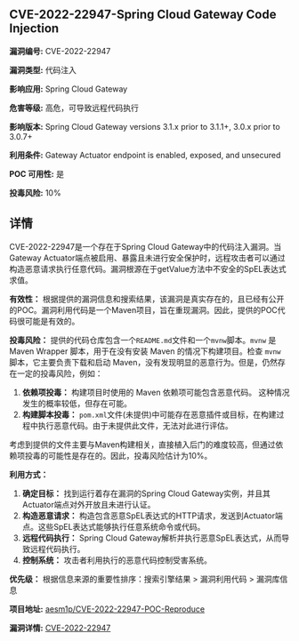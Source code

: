 ## CVE-2022-22947-Spring Cloud Gateway Code Injection

**漏洞编号:** CVE-2022-22947

**漏洞类型:** 代码注入

**影响应用:** Spring Cloud Gateway

**危害等级:** 高危，可导致远程代码执行

**影响版本:** Spring Cloud Gateway versions 3.1.x prior to 3.1.1+, 3.0.x prior to 3.0.7+

**利用条件:** Gateway Actuator endpoint is enabled, exposed, and unsecured

**POC 可用性:** 是

**投毒风险:** 10%

## 详情

CVE-2022-22947是一个存在于Spring Cloud Gateway中的代码注入漏洞。当Gateway Actuator端点被启用、暴露且未进行安全保护时，远程攻击者可以通过构造恶意请求执行任意代码。漏洞根源在于getValue方法中不安全的SpEL表达式求值。

**有效性：**
根据提供的漏洞信息和搜索结果，该漏洞是真实存在的，且已经有公开的POC。漏洞利用代码是一个Maven项目，旨在重现漏洞。因此，提供的POC代码很可能是有效的。

**投毒风险：**
提供的代码仓库包含一个`README.md`文件和一个`mvnw`脚本。`mvnw` 是 Maven Wrapper 脚本，用于在没有安装 Maven 的情况下构建项目。检查 `mvnw` 脚本，它主要负责下载和启动 Maven，没有发现明显的恶意行为。但是，仍然存在一定的投毒风险，例如：
1.  **依赖项投毒：** 构建项目时使用的 Maven 依赖项可能包含恶意代码。 这种情况发生的概率较低，但存在可能。
2.  **构建脚本投毒：** `pom.xml`文件(未提供)中可能存在恶意插件或目标，在构建过程中执行恶意代码。由于未提供此文件，无法对此进行评估。

考虑到提供的文件主要与Maven构建相关，直接植入后门的难度较高，但通过依赖项投毒的可能性是存在的。因此，投毒风险估计为10%。

**利用方式：**
1.  **确定目标：** 找到运行着存在漏洞的Spring Cloud Gateway实例，并且其Actuator端点对外开放且未进行认证。
2.  **构造恶意请求：** 构造包含恶意SpEL表达式的HTTP请求，发送到Actuator端点。这些SpEL表达式能够执行任意系统命令或代码。
3.  **远程代码执行：**  Spring Cloud Gateway解析并执行恶意SpEL表达式，从而导致远程代码执行。
4.  **控制系统：** 攻击者利用执行的恶意代码控制受害系统。

**优先级：**
根据信息来源的重要性排序：搜索引擎结果 > 漏洞利用代码 > 漏洞库信息

**项目地址:** [aesm1p/CVE-2022-22947-POC-Reproduce](https://github.com/aesm1p/CVE-2022-22947-POC-Reproduce)

**漏洞详情:** [CVE-2022-22947](https://nvd.nist.gov/vuln/detail/CVE-2022-22947)